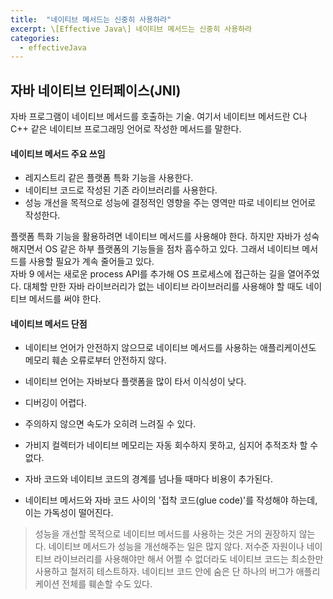 ```yaml
---
title:  "네이티브 메서드는 신중히 사용하라"
excerpt: \[Effective Java\] 네이티브 메서드는 신중히 사용하라
categories:
  - effectiveJava
---
```


## 자바 네이티브 인터페이스(JNI)
자바 프로그램이 네이티브 메서드를 호출하는 기술. 여기서 네이티브 메서드란 C나 C++ 같은 네이티브 프로그래밍 언어로 작성한 메서드를 말한다. 

#### 네이티브 메서드 주요 쓰임
- 레지스트리 같은 플랫폼 특화 기능을 사용한다.
- 네이티브 코드로 작성된 기존 라이브러리를 사용한다.
- 성능 개선을 목적으로 성능에 결정적인 영향을 주는 영역만 따로 네이티브 언어로 작성한다.

플랫폼 특화 기능을 활용하려면 네이티브 메서드를 사용해야 한다. 하지만 자바가 성숙해지면서 OS 같은 하부 플랫폼의 기능들을 점차 흡수하고 있다. 그래서 네이티브 메서드를 사용할 필요가 계속 줄어들고 있다.  
자바 9 에서는 새로운 process API를 추가해 OS 프로세스에 접근하는 길을 열어주었다. 대체할 만한 자바 라이브러리가 없는 네이티브 라이브러리를 사용해야 할 때도 네이티브 메서드를 써야 한다.

#### 네이티브 메서드 단점
- 네이티브 언어가 안전하지 않으므로 네이티브 메서드를 사용하는 애플리케이션도 메모리 훼손 오류로부터 안전하지 않다.

- 네이티브 언어는 자바보다 플랫폼을 많이 타서 이식성이 낮다.

- 디버깅이 어렵다.

- 주의하지 않으면 속도가 오히려 느려질 수 있다.

- 가비지 컬렉터가 네이티브 메모리는 자동 회수하지 못하고, 심지어 추적조차 할 수 없다.

- 자바 코드와 네이티브 코드의 경계를 넘나들 때마다 비용이 추가된다.

- 네이티브 메서드와 자바 코드 사이의 '접착 코드(glue code)'를 작성해야 하는데, 이는 가독성이 떨어진다.

> 성능을 개선할 목적으로 네이티브 메서드를 사용하는 것은 거의 권장하지 않는다. 네이티브 메서드가 성능을 개선해주는 일은 많지 않다. 저수준 자원이나 네이티브 라이브러리를 사용해야만 해서 어쩔 수 없더라도 네이티브 코드는 최소한만 사용하고 철저히 테스트하자. 네이티브 코드 안에 숨은 단 하나의 버그가 애플리케이션 전체를 훼손할 수도 있다.